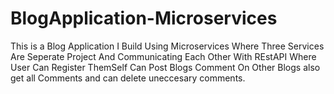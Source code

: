 # BlogApplication-Microservices
This is a Blog Application I Build Using Microservices Where Three Services Are Seperate Project And Communicating Each Other With REstAPI
Where User Can Register ThemSelf Can Post Blogs Comment On Other Blogs also get all Comments and can delete uneccesary comments.


